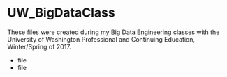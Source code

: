 # UW_BigDataClass

These files were created during my Big Data Engineering classes with the University of Washington Professional and Continuing Education, Winter/Spring of 2017.

- file
- file
